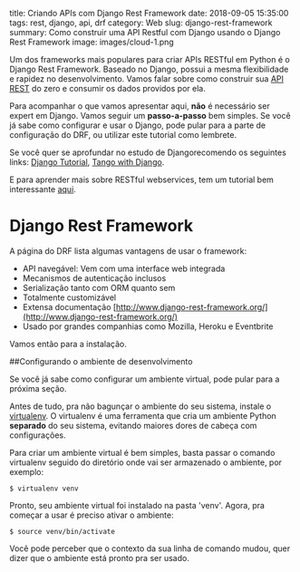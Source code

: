 title: Criando APIs com Django Rest Framework
date: 2018-09-05 15:35:00
tags: rest, django, api, drf
category: Web
slug: django-rest-framework
summary: Como construir uma API Restful com Django usando o Django Rest Framework
image: images/cloud-1.png

Um dos frameworks mais populares para criar APIs RESTful em Python é o Django Rest Framework. Baseado no Django, possui a mesma flexibilidade e rapidez no desenvolvimento. Vamos falar sobre como construir sua [API](http://pt.wikipedia.org/wiki/API) [REST](http://pt.wikipedia.org/wiki/REST) do zero e consumir os dados providos por ela.



Para acompanhar o que vamos apresentar aqui, **não** é necessário ser expert em Django. Vamos seguir um **passo-a-passo** bem simples. Se você já sabe como configurar e usar o Django, pode pular para a parte de configuração do DRF, ou utilizar este tutorial como lembrete.

Se você quer se aprofundar no estudo de Djangorecomendo os seguintes links: [Django Tutorial](https://docs.djangoproject.com/en/1.6/intro/tutorial01/), [Tango with Django](http://www.tangowithdjango.com/book/).

E para aprender mais sobre RESTful webservices, tem um tutorial bem interessante [aqui](http://www.restapitutorial.com/).


# Django Rest Framework

A página do DRF lista algumas vantagens de usar o framework:

 - API navegável: Vem com uma interface web integrada
 - Mecanismos de autenticação inclusos
 - Serialização tanto com ORM quanto sem
 - Totalmente customizável
 - Extensa documentação [http://www.django-rest-framework.org/](http://www.django-rest-framework.org/)
 - Usado por grandes companhias como Mozilla, Heroku e Eventbrite

Vamos então para a instalação.

##Configurando o ambiente de desenvolvimento

Se você já sabe como configurar um ambiente virtual, pode pular para a próxima seção.

Antes de tudo, pra não bagunçar o ambiente do seu sistema, instale o [virtualenv](https://virtualenv.pypa.io/en/latest/). O virtualenv é uma ferramenta que cria um ambiente Python **separado** do seu sistema, evitando maiores dores de cabeça com configurações.

Para criar um ambiente virtual é bem simples, basta passar o comando virtualenv seguido do diretório onde vai ser armazenado o ambiente, por exemplo:

    $ virtualenv venv

Pronto, seu ambiente virtual foi instalado na pasta 'venv'. Agora, pra começar a usar é preciso ativar o ambiente:

    $ source venv/bin/activate

Você pode perceber que o contexto da sua linha de comando mudou, quer dizer que o ambiente está pronto pra ser usado.